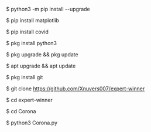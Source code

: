 $ python3 -m pip install --upgrade

$ pip install matplotlib

$ pip install covid

$ pkg install python3

$ pkg upgrade && pkg update

$ apt upgrade && apt update

$ pkg install git

$ git clone https://github.com/Xnuvers007/expert-winner

$ cd expert-winner

$ cd Corona

$ python3 Corona.py
